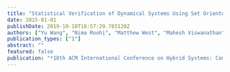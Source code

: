 ```yaml
---
title: "Statistical Verification of Dynamical Systems Using Set Oriented Methods"
date: 2015-01-01
publishDate: 2019-10-10T18:57:29.783120Z
authors: ["Yu Wang", "Nima Roohi", "Matthew West", "Mahesh Viswanathan", "Geir E. Dullerud"]
publication_types: ["1"]
abstract: ""
featured: false
publication: "*18th ACM International Conference on Hybrid Systems: Computation and Control (HSCC)*"
---
```


